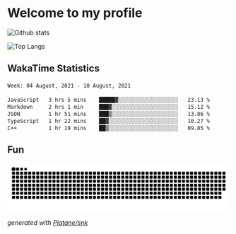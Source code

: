 # Welcome to my profile

![Github stats](https://github-readme-stats.vercel.app/api?username=xinthose&show_icons=true&theme=radical&count_private=true)

![Top Langs](https://github-readme-stats.vercel.app/api/top-langs/?username=xinthose)

## WakaTime Statistics
<!--START_SECTION:waka-->
```text
Week: 04 August, 2021 - 10 August, 2021

JavaScript   3 hrs 5 mins    █████▓░░░░░░░░░░░░░░░░░░░   23.13 % 
Markdown     2 hrs 1 min     ███▓░░░░░░░░░░░░░░░░░░░░░   15.12 % 
JSON         1 hr 51 mins    ███▒░░░░░░░░░░░░░░░░░░░░░   13.86 % 
TypeScript   1 hr 22 mins    ██▓░░░░░░░░░░░░░░░░░░░░░░   10.27 % 
C++          1 hr 19 mins    ██▒░░░░░░░░░░░░░░░░░░░░░░   09.85 % 
```
<!--END_SECTION:waka-->

## Fun
![github contribution grid snake animation](https://raw.githubusercontent.com/xinthose/xinthose/output/github-contribution-grid-snake.svg)

_generated with [Platane/snk](https://github.com/Platane/snk)_
